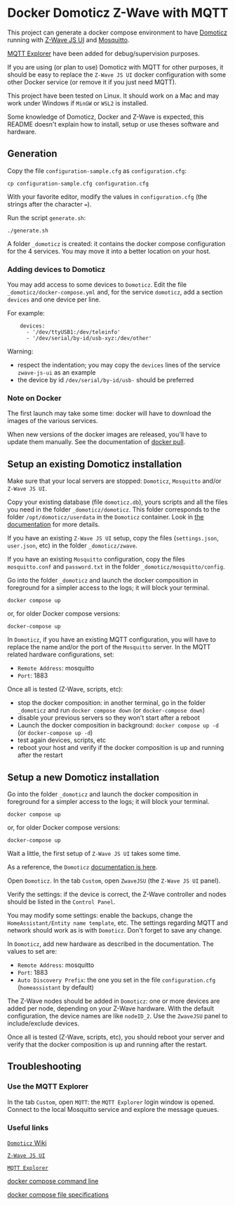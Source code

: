 # Docker Domoticz Z-Wave with MQTT

This project can generate a docker compose environment to have [Domoticz](https://github.com/domoticz/domoticz) running
with [Z-Wave JS UI](https://github.com/zwave-js/zwave-js-ui) and [Mosquitto](https://github.com/eclipse/mosquitto).

[MQTT Explorer](https://github.com/thomasnordquist/MQTT-Explorer) have been added for debug/supervision purposes.

If you are using (or plan to use) Domoticz with MQTT for other purposes, it should be easy to replace
the `Z-Wave JS UI` docker configuration with some other Docker service (or remove it if you just need MQTT).

This project have been tested on Linux. It should work on a Mac and may work under Windows if `MinGW` or `WSL2` is installed.

Some knowledge of Domoticz, Docker and Z-Wave is expected, this README doesn't explain how to install, setup or use theses software and hardware.

## Generation

Copy the file `configuration-sample.cfg` as `configuration.cfg`:

```
cp configuration-sample.cfg configuration.cfg
```

With your favorite editor, modify the values in `configuration.cfg` (the strings after the character `=`).

Run the script `generate.sh`:

```
./generate.sh
```

A folder `_domoticz` is created: it contains the docker compose configuration for the 4 services.
You may move it into a better location on your host.

### Adding devices to Domoticz

You may add access to some devices to `Domoticz`. Edit the file `_domoticz/docker-compose.yml`
and, for the service `domoticz`, add a section `devices` and one device per line.

For example:
```
    devices:
      - '/dev/ttyUSB1:/dev/teleinfo'
      - '/dev/serial/by-id/usb-xyz:/dev/other'
```

Warning:
- respect the indentation; you may copy the `devices` lines of the service `zwave-js-ui`
as an example
- the device by id `/dev/serial/by-id/usb-` should be preferred

### Note on Docker

The first launch may take some time: docker will have to download the images of the
various services.

When new versions of the docker images are released, you'll have to update
them manually. See the documentation of [docker pull](https://docs.docker.com/engine/reference/commandline/pull/).

## Setup an existing Domoticz installation

Make sure that your local servers are stopped: `Domoticz`, `Mosquitto` and/or `Z-Wave JS UI`.

Copy your existing database (file `domoticz.db`), yours scripts and all the files you need
in the folder `_domoticz/domoticz`.
This folder corresponds to the folder `/opt/domoticz/userdata` in the `Domoticz` container.
Look in [the documentation](https://www.domoticz.com/wiki/Docker) for more details.

If you have an existing `Z-Wave JS UI` setup, copy the files (`settings.json`, `user.json`, etc) in
the folder `_domoticz/zwave`.

If you have an existing `Mosquitto` configuration, copy the files `mosquitto.conf` and `password.txt`
in the folder `_domoticz/mosquitto/config`.

Go into the folder `_domoticz` and launch the docker composition in foreground
for a simpler access to the logs; it will block your terminal.

```
docker compose up
```

or, for older Docker compose versions:

```
docker-compose up
```

In `Domoticz`, if you have an existing MQTT configuration, you will have to
replace the name and/or the port of the `Mosquitto` server.
In the MQTT related hardware configurations, set:
- `Remote Address`: mosquitto
- `Port`: 1883

Once all is tested (Z-Wave, scripts, etc):
- stop the docker composition: in another terminal, go in the folder
`_domoticz` and run `docker compose down` (or `docker-compose down`)
- disable your previous servers so they won't start after a reboot
- Launch the docker composition in background: `docker compose up -d`
 (or `docker-compose up -d`)
- test again devices, scripts, etc
- reboot your host and verify if the docker composition is up and running after the restart

## Setup a new Domoticz installation

Go into the folder `_domoticz` and launch the docker composition in foreground
for a simpler access to the logs; it will block your terminal.

```
docker compose up
```

or, for older Docker compose versions:

```
docker-compose up
```
 
Wait a little, the first setup of `Z-Wave JS UI` takes some time.

As a reference, the `Domoticz` [documentation is here](https://www.domoticz.com/wiki/Zwave-JS-UI).

Open `Domoticz`. In the tab `Custom`, open `ZwaveJSU` (the `Z-Wave JS UI` panel).

Verify the settings: if the device is correct, the Z-Wave controller and nodes
should be listed in the `Control Panel`.

You may modify some settings: enable the backups, change the `HomeAssistant/Entity name template`, etc.
The settings regarding MQTT and network should work as is with `Domoticz`.
Don't forget to save any change.

In `Domoticz`, add new hardware as described in the documentation. The values to set are:
- `Remote Address`: mosquitto
- `Port`: 1883
- `Auto Discovery Prefix`: the one you set in the file `configuration.cfg` (`homeassistant` by default)

The Z-Wave nodes should be added in `Domoticz`: one or more devices are added per node, depending on your Z-Wave hardware.
With the default configuration, the device names are like `nodeID_2`.
Use the `ZwaveJSU` panel to include/exclude devices.

Once all is tested (Z-Wave, scripts, etc), you should reboot your server and
verify that the docker composition is up and running after the restart.

## Troubleshooting

### Use the MQTT Explorer

In the tab `Custom`, open `MQTT`: the `MQTT Explorer` login window is opened.
Connect to the local Mosquitto service and explore the message queues.

### Useful links

[`Domoticz` Wiki](https://www.domoticz.com/wiki)

[`Z-Wave JS UI`](https://zwave-js.github.io/zwave-js-ui/#/)

[`MQTT Explorer`](https://mqtt-explorer.com)

[docker compose command line](https://docs.docker.com/engine/reference/commandline/compose/)

[docker compose file specifications](https://docs.docker.com/compose/compose-file/)
